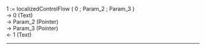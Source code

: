 1 := localizedControlFlow ( 0 ; Param_2 ; Param_3 )   -> 0 (Text)   -> Param_2 (Pointer)   -> Param_3 (Pointer)   <- 1 (Text)  ________________________________________________________  
